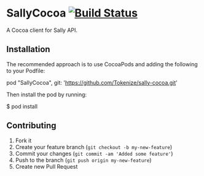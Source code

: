 # SallyCocoa [![Build Status](https://travis-ci.org/Tokenize/sally-cocoa.png)](https://travis-ci.org/Tokenize/sally-cocoa)

A Cocoa client for Sally API.

## Installation

The recommended approach is to use CocoaPods and adding the following to your Podfile:

  pod "SallyCocoa", git: 'https://github.com/Tokenize/sally-cocoa.git'

Then install the pod by running:

  $ pod install

## Contributing

1. Fork it
2. Create your feature branch (`git checkout -b my-new-feature`)
3. Commit your changes (`git commit -am 'Added some feature'`)
4. Push to the branch (`git push origin my-new-feature`)
5. Create new Pull Request
